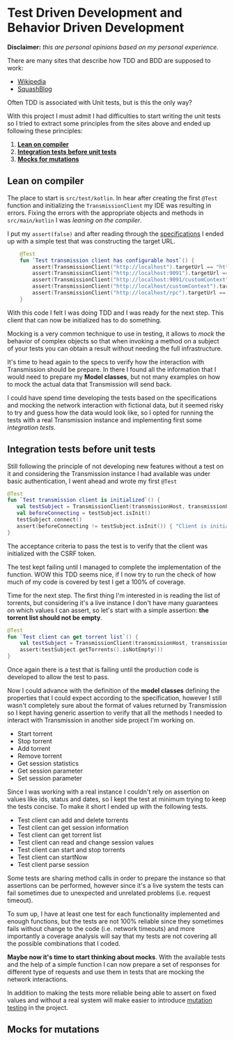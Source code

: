 # Test Driven Development and Behavior Driven Development

**Disclaimer:** _this are personal opinions based on my personal experience._

There are many sites that describe how TDD and BDD are supposed to work:

* [Wikipedia](https://en.wikipedia.org/wiki/Test-driven_development)
* [SquashBlog](https://www.squash.io/what-is-test-driven-development-and-how-to-get-it-right/)

Often TDD is associated with Unit tests, but is this the only way?

With this project I must admit I had difficulties to start writing the unit tests so I tried to extract some principles from the sites above and ended up following these principles:

1. [**Lean on compiler**](#lean-on-compiler)
1. [**Integration tests before unit tests**](#integration-tests-before-unit-tests)
1. [**Mocks for mutations**](#mocks-for-mutations)  

## Lean on compiler 
The place to start is `src/test/kotlin`. In hear after creating the first `@Test` function and initializing the `TransmissionClient` my IDE was resulting in errors.
 Fixing the errors with the appropriate objects and methods in `src/main/kotlin` I was _leaning on the compiler_.

I put my `assert(false)` and after reading through the [specifications](https://github.com/transmission/transmission/blob/master/extras/rpc-spec.txt) I ended up with a simple test that was constructing the target URL.


```kotlin
    @Test
    fun `Test transmission client has configurable host`() {
        assert(TransmissionClient("http://localhost").targetUrl == "http://localhost/transmission/rpc")
        assert(TransmissionClient("http://localhost:9091").targetUrl == "http://localhost:9091/transmission/rpc")
        assert(TransmissionClient("http://localhost:9091/customContext").targetUrl == "http://localhost:9091/customContext/rpc")
        assert(TransmissionClient("http://localhost/customContext").targetUrl == "http://localhost/customContext/rpc")
        assert(TransmissionClient("http://localhost/rpc").targetUrl == "http://localhost/rpc")
    }
```

With this code I felt I was doing TDD and I was ready for the next step. This client that can now be initialized has to do something.

Mocking is a very common technique to use in testing, it allows to _mock_ the behavior of complex objects so that when invoking a method on a subject of your tests you can obtain a result without needing the full infrastructure.

It's time to head again to the specs to verify how the interaction with Transmission should be prepare. In there I found all the information that I would need to prepare my **Model classes**, but not many examples on how to mock the actual data that Transmission will send back.

I could have spend time developing the tests based on the specifications and mocking the network interaction with fictional data, but it seemed risky to try and guess how the data would look like, so I opted for running the tests with a real Transmission instance and implementing first some _integration tests_. 

## Integration tests before unit tests
Still following the principle of not developing new features without a test on it and considering the Transmission instance I had available was under basic authentication, I went ahead and wrote my first `@Test` 
 ```kotlin     
@Test
fun `Test transmission client is initialized`() {
    val testSubject = TransmissionClient(transmissionHost, transmissionUser, transmissionPassword)
    val beforeConnecting = testSubject.isInit()
    testSubject.connect()
    assert(beforeConnecting != testSubject.isInit()) { "Client is initialized" }
}
```

The acceptance criteria to pass the test is to verify that the client was initialized with the CSRF token.

The test kept failing until I managed to complete the implementation of the function. WOW this TDD seems nice, if I now try to run the check of how much of my code is covered by test I get a 100% of coverage.

Time for the next step. The first thing I'm interested in is reading the list of torrents, but considering it's a live instance I don't have many guarantees on which values I can assert, so let's start with a simple assertion: **the torrent list should not be empty**.

```kotlin
@Test
fun `Test client can get torrent list`() {
    val testSubject = TransmissionClient(transmissionHost, transmissionUser, transmissionPassword)
    assert(testSubject.getTorrents().isNotEmpty())
}
```

Once again there is a test that is failing until the production code is developed to allow the test to pass.

Now I could advance with the definition of the **model classes** defining  the properties that I could expect according to the specification, however I still wasn't completely sure about the format of values returned by Transmission so I kept having generic assertion to verify that all the methods I needed to interact with Transmission in another side project I'm working on.

* Start torrent
* Stop torrent
* Add torrent
* Remove torrent
* Get session statistics
* Get session parameter
* Set session parameter

Since I was working with a real instance I couldn't rely on assertion on values like ids, status and dates, so I kept the test at minimum trying to keep the tests concise. To make it short I ended up with the following tests.

* Test client can add and delete torrents
* Test client can get session information
* Test client can get torrent list
* Test client can read and change session values
* Test client can start and stop torrents
* Test client can startNow
* Test client parse session

Some tests are sharing method calls in order to prepare the instance so that assertions can be performed, however since it's a live system the tests can fail sometimes due to unexpected and unrelated problems (i.e. request timeout).

To sum up, I have at least one test for each functionality implemented and enough functions, but the tests are not 100% reliable since they sometimes fails without change to the code (i.e. network timeouts) and more importantly a coverage analysis will say that my tests are not covering all the possible combinations that I coded. 

**Maybe now it's time to start thinking about mocks**. With the available tests and the help of a simple function I can now prepare a set of responses for different type of requests and use them in tests that are mocking the network interactions.

In addition to making the tests more reliable being able to assert on fixed values and without a real system will make easier to introduce [mutation testing](https://en.wikipedia.org/wiki/Mutation_testing) in the project.
 
## Mocks for mutations


